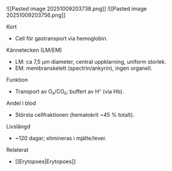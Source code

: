 ![[Pasted image 20251009203738.png]]
![[Pasted image 20251009203756.png]]

Kort
- Cell för gastransport via hemoglobin.

Kännetecken (LM/EM)
- LM: ca 7,5 µm diameter, central uppklarning, uniform storlek.
- EM: membranskelett (spectrin/ankyrin), ingen organell.

Funktion
- Transport av O₂/CO₂; buffert av H⁺ (via Hb).

Andel i blod
- Största cellfraktionen (hematokrit ~45 % totalt).

Livslängd
- ~120 dagar; elimineras i mjälte/lever.

Relaterat
- [[Erytopoes|Erytopoes]]
